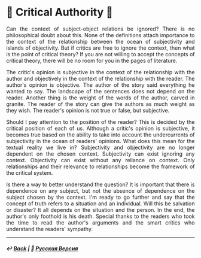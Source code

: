 # 📖 Critical Authority 📖

<p align="justify">Can the context of subject-object relations be ignored? There is no philosophical doubt about this. None of the definitions attach importance to the context of the relationship between the ocean of subjectivity and islands of objectivity. But if critics are free to ignore the context, then what is the point of critical theory? If you are not willing to accept the concepts of critical theory, there will be no room for you in the pages of literature.</p>

<p align="justify">The critic's opinion is subjective in the context of the relationship with the author and objectively in the context of the relationship with the reader. The author's opinion is objective. The author of the story said everything he wanted to say. The landscape of the sentences does not depend on the reader. Another thing is the weight of the words of the author, carved in granite. The reader of the story can give the authors as much weight as they wish. The reader's opinion is not true or false, but subjective.</p>

<p align="justify">Should I pay attention to the position of the reader? This is decided by the critical position of each of us. Although a critic's opinion is subjective, it becomes true based on the ability to take into account the undercurrents of subjectivity in the ocean of readers' opinions. What does this mean for the textual reality we live in? Subjectivity and objectivity are no longer dependent on the chosen context. Subjectivity can exist ignoring any context. Objectivity can exist without any reliance on context. Only relationships and their relevance to relationships become the framework of the critical system.</p>

<p align="justify">Is there a way to better understand the question? It is important that there is dependence on any subject, but not the absence of dependence on the subject chosen by the context. I'm ready to go further and say that the concept of truth refers to a situation and an individual. Will this be salvation or disaster? It all depends on the situation and the person. In the end, the author's only foothold is his death. Special thanks to the readers who took the time to read the author's arguments and the smart critics who understand the readers' sympathy.</p>

***

##### ↩️ [Back](index.md) | 🌻 [Русская Версия](criticism-2.md) 

